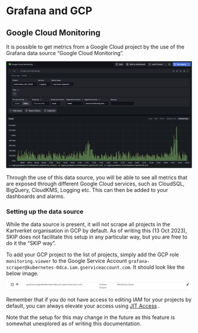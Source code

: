 # Grafana and GCP

## Google Cloud Monitoring

It is possible to get metrics from a Google Cloud project by the use of the Grafana data source “Google Cloud Monitoring”.

![Example query Google Cloud Monitoring Logging Service](images/grafana_googlecloudquery.png)

Through the use of this data source, you will be able to see all metrics that are exposed through different Google Cloud services, such as CloudSQL, BigQuery, CloudKMS, Logging etc. This can then be added to your dashboards and alarms.

### Setting up the data source

While the data source is present, it will not scrape all projects in the Kartverket organisation in GCP by default. As of writing this (13 Oct 2023), SKIP does not facilitate this setup in any particular way, but you are free to do it the “SKIP way”.

To add your GCP project to the list of projects, simply add the GCP role `monitoring.viewer` to the Google Service Account `grafana-scraper@kubernetes-0dca.iam.gserviceaccount.com`. It should look like the below image.

![How IAM for the SA should look after adding the correct role](images/google_grafana_iam.png)

Remember that if you do not have access to editing IAM for your projects by default, you can always elevate your access using [JIT Access](https://jit.skip.kartverket.no/) .

Note that the setup for this may change in the future as this feature is somewhat unexplored as of writing this documentation.
